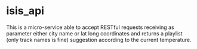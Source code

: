 # isis_api
This is a micro-service able to accept RESTful requests receiving as parameter either city name or lat long coordinates and returns a playlist (only track names is fine) suggestion according to the current temperature.
